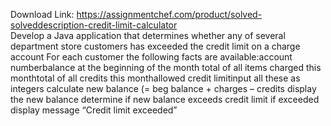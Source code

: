 Download Link: https://assignmentchef.com/product/solved-solveddescription-credit-limit-calculator
<br>
Develop a Java application that determines whether any of several department store customers has exceeded the credit limit on a charge account For each customer the following facts are available:account numberbalance at the beginning of the month total of all items charged this monthtotal of all credits this monthallowed credit limitinput all these as integers calculate new balance (= beg balance + charges – credits display the new balance determine if new balance exceeds credit limit if exceeded display message “Credit limit exceeded”